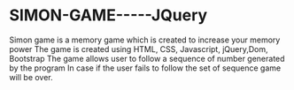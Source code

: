 # SIMON-GAME-----JQuery
Simon game is a memory game which is created to increase your memory power The game is created using HTML, CSS, Javascript, jQuery,Dom, Bootstrap The game allows user to follow a sequence of number generated by the program In case if the user fails to follow the set of sequence game will be over.
